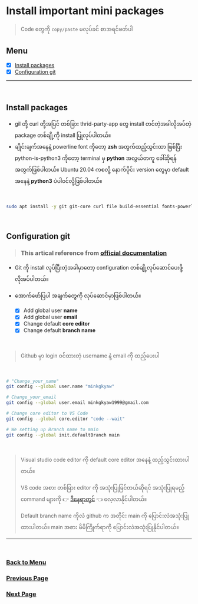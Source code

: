 # Install important mini packages

> Code တွေကို `copy/paste` မလုပ်ခင်် စာအရင်ဖတ်ပါ

## Menu

- [x] [Install packages](#install-packages)
- [x] [Configuration git](#configuration-git)

---

</br>

## Install packages

- gil တို့ curl တို့အပြင် တစ်ခြား thrid-party-app တွေ install တင်တဲ့အခါလိုအပ်တဲ့ package တစ်ချို့ကို install ပြုလုပ်ပါတယ်။
- ချိုင်းချက်အနေနဲ့ powerline font ကိုတော့ **zsh** အတွက်ထည့်သွင်းထာ ဖြစ််ပြီး python-is-python3 ကိုတော့ terminal မှ **python** အလွယ်တကူ ခေါ်ဆိုရန်အတွက်ဖြစ်ပါတယ်။ Ubuntu 20.04 ကစလို့ နောက်ပိုင်း version တွေမှာ default အနေနဲ့ **python3** ပဲပါဝင်လို့ဖြစ်ပါတယ်။

</br>

```bash
sudo apt install -y git git-core curl file build-essential fonts-powerline python-is-python3 software-properties-common apt-transport-https wget ca-certificates dirmngr gnupg
```

</br>

## Configuration git

> ### This artical reference from [official documentation](https://git-scm.com/book/en/v2/Getting-Started-First-Time-Git-Setup)

- Git ကို install လုပ်ပြီးတဲ့အခါမှာတော့ configuration တစ်ချို့လုပ်ဆောင်ပေးဖို့လိုအပ်ပါတယ်။

- အောက်ဖော်ပြပါ အချက်တွေကို လုပ်ဆောင်မှာဖြစ်ပါတယ်။
  - [x] Add global user **name**
  - [x] Add global user **email**
  - [x] Change default **core editor**
  - [x] Change default **branch name**

</br>

> Github မှာ login ဝင်ထားတဲ့ username နဲ့ email ကို ထည့်ပေးပါ

</br>

```bash
# "Change_your_name"
git config --global user.name "minkgkyaw"

# Change_your_email
git config --global user.email minkgkyaw1999@gmail.com

# Change core editor to VS Code
git config --global core.editor "code --wait"

# We setting up Branch name to main
git config --global init.defaultBranch main

```

</br>

> Visual studio code editor ကို default core editor အနေနဲ့ ထည့်သွင်းထားပါတယ်။
>
> VS code အစား တစ်ခြား editor ကို အသုံးပြုခြင်တယ်ဆိုရင် အသုံးပြုရမည့် command များကို 👉️ [ဒီနေရာတွင်](https://docs.github.com/en/get-started/getting-started-with-git/associating-text-editors-with-git) 👈️ လေ့လာနိုင်ပါတယ်။
>
> Default branch name ကိုလဲ github က အတိုင်း main ကို ပြောင်းလဲအသုံးပြုထားပါတယ််။ main အစား မိမိကြိုက်ရာကို ပြောင်းလဲအသုံးပြုနိုင်ပါတယ်။

---

</br>

### [Back to Menu](#menu)

### [Previous Page](./1.Start.md#change-apt-to-apt-fast)

### [Next Page](/3.Install_chrome.md#install-chrome)
